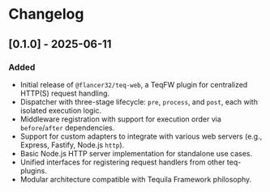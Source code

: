 # Changelog

## [0.1.0] - 2025-06-11

### Added
- Initial release of `@flancer32/teq-web`, a TeqFW plugin for centralized HTTP(S) request handling.
- Dispatcher with three-stage lifecycle: `pre`, `process`, and `post`, each with isolated execution logic.
- Middleware registration with support for execution order via `before`/`after` dependencies.
- Support for custom adapters to integrate with various web servers (e.g., Express, Fastify, Node.js `http`).
- Basic Node.js HTTP server implementation for standalone use cases.
- Unified interfaces for registering request handlers from other teq-plugins.
- Modular architecture compatible with Tequila Framework philosophy.


